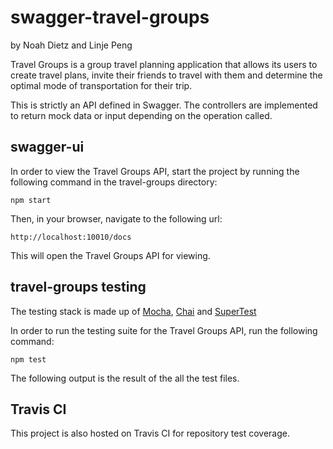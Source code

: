 # swagger-travel-groups
by Noah Dietz and Linje Peng

Travel Groups is a group travel planning application that allows its users to create travel plans,
invite their friends to travel with them and determine the optimal mode of transportation for their
trip. 

This is strictly an API defined in Swagger. The controllers are implemented to return mock data or input depending on the operation called.

## swagger-ui
In order to view the Travel Groups API, start the project by running the following command in the travel-groups directory:
	
	npm start

Then, in your browser, navigate to the following url:

	http://localhost:10010/docs

This will open the Travel Groups API for viewing.

## travel-groups testing

The testing stack is made up of [Mocha](http://mochajs.org/#running-mochas-tests), [Chai](http://chaijs.com) and [SuperTest](https://www.npmjs.com/package/supertest)

In order to run the testing suite for the Travel Groups API, run the following command:
	
	npm test

The following output is the result of the all the test files.

## Travis CI


This project is also hosted on Travis CI for repository test coverage.

